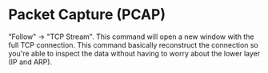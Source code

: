 # Packet Capture (PCAP)

"Follow" -> "TCP Stream". This command will open a new window with the full TCP connection. This command basically reconstruct the connection so you're able to inspect the data without having to worry about the lower layer (IP and ARP).
